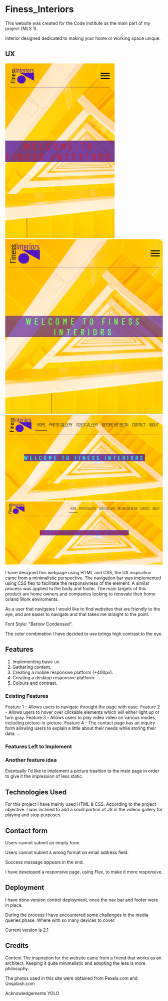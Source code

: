 # Finess_Interiors

This website was created for the Code Institute as the main part of my project (MLS 1).

Interior designed dedicated to making your home or working space unique.

## UX

![+320pixels frame](assets\images\frames\320-home.jpg)
![+470pixels frame](assets\images\frames\470-home.jpg)
![+950pixels frame](assets\images\frames\700-home.jpg)
![desktop frame](assets\images\frames\large-home.jpg)

I have designed this webpage using HTML and CSS, the UX inspiration came from a minimalistic perspective.
The navigation bar was implemented using CSS flex to facilitate the responsivness of the element.
A similar process was applied to the body and footer.
The main targets of this product are home owners and companies looking to renovate their home or/and Work enviroments.

As a user that navigates I would like to find websites that are friendly to the eye, and are easier to navigate and that takes me straight to the point.

Font Style: "Barlow Condensed".

The color combination I have decided to use brings high contrast to the eye.

## Features

1. Implementing basic ux.
2. Gathering content.
3. Creating a mobile responsive platform (+400px).
4. Creating a desktop responsive platform.
5. Colours and contrast.

### Existing Features

Feature 1 - Allows users to navigate throught the page with ease.
Feature 2 - Allows users to hover over clickable elements which will either light up or turn gray.
Feature 3 - Allows users to play video video on various modes, including picture-in-picture.
Feature 4 - The contact page has an inquiry form allowing users to explain a little about their needs while storing their data.
...

### Features Left to Implement

### Another feature idea

Eventually I'd like to implement a picture trasition to the main page in order to give
it the impression of less static.

## Technologies Used

For this project I have mainly used HTML & CSS. According to the project objective.
I was inclined to add a small portion of JS in the videoo gallery for playing and stop purposes.

## Contact form

Users cannot submit an empty form.

Users cannot submit a wrong format on email address field.

Success message appears in the end.

I have developed a responsive page, using Flex, to make it more responsive.

## Deployment

I have done version control deployment, once the nav bar and footer were in place.

During the process I have encountered some challenges in the media queries phase. Where with so many devices to cover.

Current version is 2.1

## Credits

Content
The inspiration for the website came from a friend that works as an architect. Keeping it quite minimalistic
and adopting the less is more philosophy.

The photos used in this site were obtained from Pexels.com and Unsplash.com

Acknowledgements
YOLO
